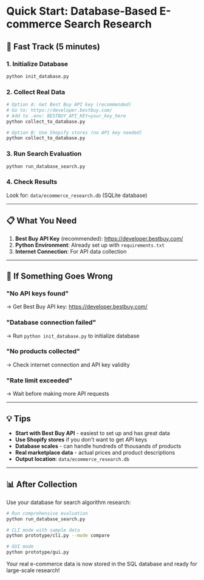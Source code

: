 # Quick Start: Database-Based E-commerce Search Research

## 🚀 Fast Track (5 minutes)

### 1. Initialize Database
```bash
python init_database.py
```

### 2. Collect Real Data
```bash
# Option A: Get Best Buy API key (recommended)
# Go to: https://developer.bestbuy.com/
# Add to .env: BESTBUY_API_KEY=your_key_here
python collect_to_database.py

# Option B: Use Shopify stores (no API key needed)
python collect_to_database.py
```

### 3. Run Search Evaluation
```bash
python run_database_search.py
```

### 4. Check Results
Look for: `data/ecommerce_research.db` (SQLite database)

---

## 📋 What You Need

1. **Best Buy API Key** (recommended): https://developer.bestbuy.com/
2. **Python Environment**: Already set up with `requirements.txt`
3. **Internet Connection**: For API data collection

---

## 🔧 If Something Goes Wrong

### "No API keys found"
→ Get Best Buy API key: https://developer.bestbuy.com/

### "Database connection failed"
→ Run `python init_database.py` to initialize database

### "No products collected"
→ Check internet connection and API key validity

### "Rate limit exceeded"
→ Wait before making more API requests

---

## 💡 Tips

- **Start with Best Buy API** - easiest to set up and has great data
- **Use Shopify stores** if you don't want to get API keys
- **Database scales** - can handle hundreds of thousands of products
- **Real marketplace data** - actual prices and product descriptions
- **Output location**: `data/ecommerce_research.db`

---

## 📊 After Collection

Use your database for search algorithm research:

```bash
# Run comprehensive evaluation
python run_database_search.py

# CLI mode with sample data
python prototype/cli.py --mode compare

# GUI mode
python prototype/gui.py
```

Your real e-commerce data is now stored in the SQL database and ready for large-scale research!


